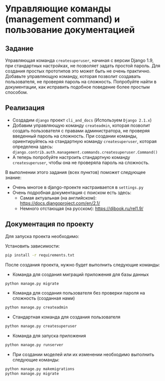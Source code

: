 # Управляющие команды (management command) и пользование документацией

## Задание

Управляющая команда `createsuperuser`, начиная с версии Django 1.9, при стандартных настройках, не позволяет 
задать простой пароль. Для создания простых прототипов это может быть не очень практично. 
Добавьте управляющую команду, которая позволит создавать пользователя, не проверяя пароль на сложность. 
Попробуйте найти в документации, как исправить подобное поведение более простым способом.

## Реализация

* Создадим `django` проект `cli_and_docs` (Используем `Django 2.1.x`)
* Добавим управляющую команду `createadmin`, которая позволит создать пользователя с правами администратора,
  не проверяя введенный пароль на сложность. При создании команды, ориентируйтесь на стандартную команду
  `createsuperuser`, которая определена здесь: `django.contrib.auth.management.commands.createsuperuser.Command()`
* А теперь попробуйте настроить стандартную команду `createsuperuser`, чтобы она не проверяла пароль на сложность.


В выполнении этого задания (всех пунктов) поможет следующее знание:
  - Очень многое в django-проекте настраивается в `settings.py`
  - Очень подробная документация с поиском есть здесь:
    - Самая актуальная (на английском): https://docs.djangoproject.com/en/2.1/
    - Немного отстающая (на русском): https://djbook.ru/rel1.9/
    
## Документация по проекту

Для запуска проекта необходимо:

Установить зависимости:
```bash
pip install -r requirements.txt
```

После создания проекта, нужно будет выполнить следующие команды:

* Команда для создания миграций приложения для базы данных
```bash
python manage.py migrate
```

* Команда для создания пользователя без проверки пароля на сложность (созданная нами)
```bash
python manage.py createadmin
```

* Стандартная команда для создания пользователя
```bash
python manage.py createsuperuser
```

* Команда для запуска приложения
```bash
python manage.py runserver
```

* При создании моделей или их изменении необходимо выполнить следующие команды:
```bash
python manage.py makemigrations
python manage.py migrate
```
